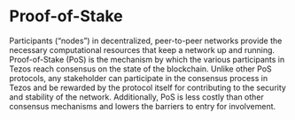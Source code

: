 # Proof-of-Stake

Participants \(“nodes”\) in decentralized, peer-to-peer networks provide the necessary computational resources that keep a network up and running. Proof-of-Stake \(PoS\) is the mechanism by which the various participants in Tezos reach consensus on the state of the blockchain. Unlike other PoS protocols, any stakeholder can participate in the consensus process in Tezos and be rewarded by the protocol itself for contributing to the security and stability of the network. Additionally, PoS is less costly than other consensus mechanisms and lowers the barriers to entry for involvement.

